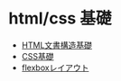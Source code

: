 # html/css 基礎

- [HTML文書構造基礎](docs/basic-html.md)
- [CSS基礎](docs/basic-css.md)
- [flexboxレイアウト](docs/css-flexbox.md)